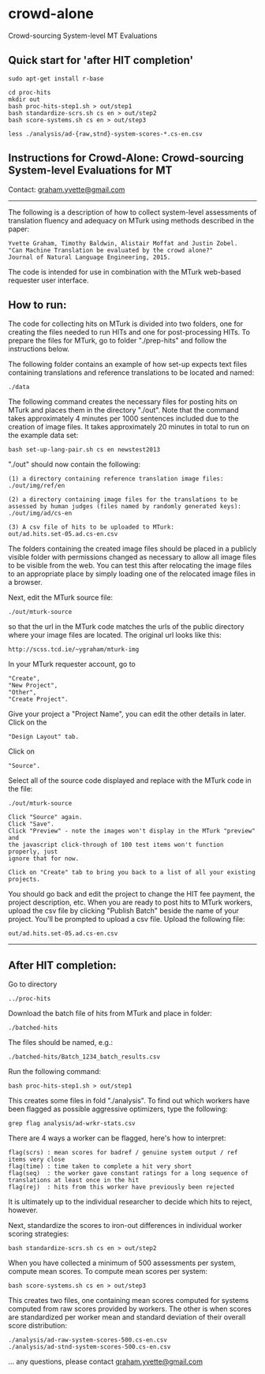 # crowd-alone
Crowd-sourcing System-level MT Evaluations

## Quick start for 'after HIT completion'

    sudo apt-get install r-base
    
    cd proc-hits
    mkdir out
    bash proc-hits-step1.sh > out/step1
    bash standardize-scrs.sh cs en > out/step2
    bash score-systems.sh cs en > out/step3

    less ./analysis/ad-{raw,stnd}-system-scores-*.cs-en.csv


Instructions for Crowd-Alone: Crowd-sourcing System-level Evaluations for MT
-----------------------------------------------------------------------------------

Contact: graham.yvette@gmail.com

-----------------------------------------------------------------------------------

The following is a description of how to collect system-level assessments
of translation fluency and adequacy on MTurk using methods described in 
the paper:

    Yvette Graham, Timothy Baldwin, Alistair Moffat and Justin Zobel. 
    "Can Machine Translation be evaluated by the crowd alone?" 
    Journal of Natural Language Engineering, 2015.

The code is intended for use in combination with the MTurk web-based
requester user interface.

How to run:
--------------------

The code for collecting hits on MTurk is divided into two folders, one for
creating the files needed to run HITs and one for post-processing HITs.
To prepare the files for MTurk, go to folder "./prep-hits" and follow
the instructions below.

The following folder contains an example of how set-up expects text files
containing translations and reference translations to be located and named:

    ./data

The following command creates the necessary files for posting hits on MTurk
and places them in the directory "./out". Note that the command takes
approximately 4 minutes per 1000 sentences included due to the creation of
image files. It takes approximately 20 minutes in total to run on the example
data set:

    bash set-up-lang-pair.sh cs en newstest2013

"./out" should now contain the following:

    (1) a directory containing reference translation image files:
    ./out/img/ref/en

    (2) a directory containing image files for the translations to be
    assessed by human judges (files named by randomly generated keys):
    ./out/img/ad/cs-en

    (3) A csv file of hits to be uploaded to MTurk:
    out/ad.hits.set-05.ad.cs-en.csv

The folders containing the created image files should be placed in a
publicly visible folder with permissions changed as necessary to allow
all image files to be visible from the web. You can test this after
relocating the image files to an appropriate place by simply loading one
of the relocated image files in a browser.

Next, edit the MTurk source file:

    ./out/mturk-source

so that the url in the MTurk code matches the urls of the public directory
where your image files are located. The original url looks like this:

    http://scss.tcd.ie/~ygraham/mturk-img

In your MTurk requester account, go to

    "Create",
    "New Project",
    "Other",
    "Create Project".

Give your project a "Project Name", you can edit the other details in later.
Click on the

    "Design Layout" tab.

Click on

    "Source".

Select all of the source code displayed and replace with the MTurk code
in the file:

    ./out/mturk-source

    Click "Source" again.
    Click "Save".
    Click "Preview" - note the images won't display in the MTurk "preview" and
    the javascript click-through of 100 test items won't function properly, just
    ignore that for now.

    Click on "Create" tab to bring you back to a list of all your existing
    projects.

You should go back and edit the project to change the HIT fee payment,
the project description, etc.
When you are ready to post hits to MTurk workers, upload the csv file
by clicking "Publish Batch" beside the name of your project.
You'll be prompted to upload a csv file. Upload the following file:

    out/ad.hits.set-05.ad.cs-en.csv

------------------------------------------------------------------------------
After HIT completion:
------------------------------------------------------------------------------

Go to directory 

    ../proc-hits

Download the batch file of hits from MTurk and place in folder:

    ./batched-hits

The files should be named, e.g.:

    ./batched-hits/Batch_1234_batch_results.csv

Run the following command:

    bash proc-hits-step1.sh > out/step1

This creates some files in fold "./analysis". To find out which
workers have been flagged as possible aggressive optimizers, type
the following:

    grep flag analysis/ad-wrkr-stats.csv

There are 4 ways a worker can be flagged, here's how to interpret:

    flag(scrs) : mean scores for badref / genuine system output / ref items very close
    flag(time) : time taken to complete a hit very short
    flag(seq)  : the worker gave constant ratings for a long sequence of translations at least once in the hit
    flag(rej)  : hits from this worker have previously been rejected

It is ultimately up to the individual researcher to decide which hits to
reject, however.

Next, standardize the scores to iron-out differences in individual worker
scoring strategies:

    bash standardize-scrs.sh cs en > out/step2

When you have collected a minimum of 500 assessments per system,
compute mean scores. To compute mean scores per system:

    bash score-systems.sh cs en > out/step3

This creates two files, one containing mean scores computed for systems
computed from raw scores provided by workers. The other is when scores
are standardized per worker mean and standard deviation of their overall
score distribution:

    ./analysis/ad-raw-system-scores-500.cs-en.csv
    ./analysis/ad-stnd-system-scores-500.cs-en.csv

... any questions, please contact graham.yvette@gmail.com 
